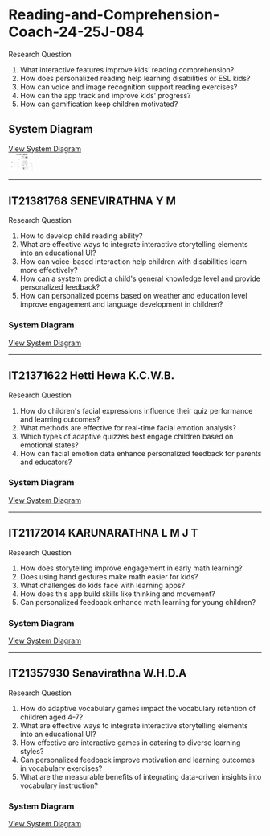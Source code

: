 # Reading-and-Comprehension-Coach-24-25J-084
Research Question​
<ol>
<li>What interactive features improve kids’ reading comprehension?</li>
<li>How does personalized reading help learning disabilities or ESL kids?​</li>
<li>How can voice and image recognition support reading exercises?​</li>
<li>How can the app track and improve kids’ progress?​</li>
<li>How can gamification keep children motivated?​</li>
</ol>

## System Diagram​
[View System Diagram](https://github.com/Dulsha-amilan/Reading-and-Comprehension-Coach--24-25J-084/blob/8ad983cc50d375134a8de7ed40fb16b03714c229/all.png)  
<img src="https://github.com/Dulsha-amilan/Reading-and-Comprehension-Coach--24-25J-084/blob/8ad983cc50d375134a8de7ed40fb16b03714c229/all.png" alt="System Diagram" width="50"/>

---

## IT21381768 SENEVIRATHNA Y M
Research Question​
<ol>
<li>How to develop child reading ability? </li>
<li>What are effective ways to integrate interactive storytelling elements into an educational UI?​​</li>
<li>How can voice-based interaction help children with disabilities learn more effectively?​​</li>
<li>How can a system predict a child's general knowledge level and provide personalized feedback? ​</li>
<li>How can personalized poems based on weather and education level improve engagement and language development in children?</li>
</ol>

### System Diagram​
[View System Diagram](https://github.com/Dulsha-amilan/Reading-and-Comprehension-Coach--24-25J-084/blob/e7b6f84c57acaa8e2a815d8f6ab225714ab11abe/1.png)

---

## IT21371622 Hetti Hewa K.C.W.B.
Research Question​
<ol>
<li>How do children's facial expressions influence their quiz performance and learning outcomes?​</li>
<li>What methods are effective for real-time facial emotion analysis?​​</li>
<li>Which types of adaptive quizzes best engage children based on emotional states?​​</li>
<li>How can facial emotion data enhance personalized feedback for parents and educators?​​</li>
</ol>

### System Diagram​
[View System Diagram](https://github.com/Dulsha-amilan/Reading-and-Comprehension-Coach--24-25J-084/blob/e7b6f84c57acaa8e2a815d8f6ab225714ab11abe/2.png)

---

## IT21172014 KARUNARATHNA L M J T​
Research Question​
<ol>
<li>How does storytelling improve engagement in early math learning?​</li>
<li>Does using hand gestures make math easier for kids?​</li>
<li>What challenges do kids face with learning apps?​</li>
<li>How does this app build skills like thinking and movement?​</li>
<li>Can personalized feedback enhance math learning for young children?​</li>
</ol>

### System Diagram​
[View System Diagram](https://github.com/Dulsha-amilan/Reading-and-Comprehension-Coach--24-25J-084/blob/e7b6f84c57acaa8e2a815d8f6ab225714ab11abe/3.png)

---

## IT21357930 Senavirathna W.H.D.A​
Research Question​
<ol>
<li>How do adaptive vocabulary games impact the vocabulary retention of children aged 4-7?​</li>
<li>What are effective ways to integrate interactive storytelling elements into an educational UI?​​</li>
<li>How effective are interactive games in catering to diverse learning styles?​</li>
<li>Can personalized feedback improve motivation and learning outcomes in vocabulary exercises?​</li>
<li>What are the measurable benefits of integrating data-driven insights into vocabulary instruction?​</li>
</ol>

### System Diagram​
[View System Diagram](https://github.com/Dulsha-amilan/Reading-and-Comprehension-Coach--24-25J-084/blob/e7b6f84c57acaa8e2a815d8f6ab225714ab11abe/4.png)
